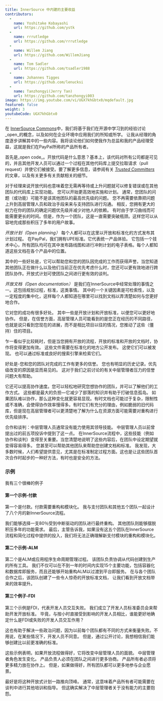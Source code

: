 ```yaml
---
title: InnerSource 中内建的主要收益
contributors:
  - 
    name: Yoshitake Kobayashi
    url: https://github.com/ystk
  - 
    name: rrrutledge
    url: https://github.com/rrrutledge
  - 
    name: Willem Jiang
    url: https://github.com/WillemJiang
  - 
    name: Tom Sadler
    url: https://github.com/tsadler1988
  - 
    name: Johannes Tigges
    url: https://github.com/lenucksi
  - 
    name: Tanzhongyi(Jerry Tan)
    url: https://github.com/tanzhongyi003
image: https://img.youtube.com/vi/UGX7khGbtx0/mqdefault.jpg
featured: false
weight: 3
youtubeCode: UGX7khGbtx0
---
```


<div class="paragraph">
<p>在 <a href="http://innersourcecommons.org/">InnerSource Commons</a>中，我们将基于我们在开源中学习到的经验讨论_open_的概念，以及如何在企业环境中应用我们的所知或所学。
让我从经理的角度逐步讲解其中的一些内容。我将谈论他们如何使我作为总监和我的产品经理受益，这就是我们在PayPal所称的产品所有者。</p>
</div>
<div class="paragraph">
<p>首先是_open code_。开放代码是什么意思？基本上，该代码对所有公司都是可见的，并且其他开发人员可以通过一个过程在其他代码库上提交拉取请求（pull request）并使它们被接受。要了解更多信息，请参阅有关 <a href="https://innersourcecommons.org/zh/learn/learning-path/trusted-committer"><em>Trusted Committers</em></a>的文章，以及有关更多有关贡献相关的细节。</p>
</div>
<div class="paragraph">
<p>对于经理来说开放代码也意味着您无需再等待或上升问题就可以修复错误或在其他团队的代码库上实现功能。
您可以开始更高效地实施和计划。
通常，您团队的问题（或功能）可能不是该其他团队的最高优先级的问题。
您不再需要依靠把问题上升到高层管理人员和政治手段来来与支持团队进行沟通。
相反，您拥有更大的权力在你的团队的确定问题优先级并减少对他人的依赖。
有时由于学习曲线而可能需要更长的时间。但是，作为一个团队，这是一直需要突破瓶颈。这样您可以从容地完成那些积压了多年的用户故事。</p>
</div>
<div class="paragraph">
<p><em>开放计划（Open planning）</em> 每个人都可以在这里以开放和标准化的方式发布其计划过程。
在PayPal，我们拥有UPE标准。它代表统一产品体验。
它包括一个技术中心，所有团队均可在其中发布路线图和进行冲刺计划的电子表格。每个人都知道这些文档在各个产品中的位置。</p>
</div>
<div class="paragraph">
<p>其中的一些好处是，它可以帮助您和您的团队因完成的工作而获得声誉。当您知道其他团队正在做什么以及他们当前正在优先考虑什么时，您还可以更有效地进行跨团队协作。开放式计划可使团队之间进行更有效的谈判。</p>
</div>
<div class="paragraph">
<p><em>开放文档（Open documentation）</em> 是我们在InnerSource中经常处理的事情之一。这包括规划过程，标准，这类事情。
其中的一个关键因素是可检索性，以及一定程度的集中化，这样每个人都知道在哪里可以找到文档以弄清楚如何与您更好地合作。</p>
</div>
<div class="paragraph">
<p>它对您的成功有很多好处。
其中一些是开放计划和开放标准，以便您可以更好地协作。
但是，在信誉方面，高层管理人员可能看到的是您正在经历的不同路径，也就是说只看到您现在的进展，而不是相比项目以往的情况，您推动了这些（僵持）住的项目。</p>
</div>
<div class="paragraph">
<p>乍一看似乎比较耗时，但是当您拥有开放的流程，开放的标准和开放的文档时，协作将变得更加有效。
这些文件需要在标准化的地方公开发布。
这使它们可以被发现。
也可以通过标准或良好的搜索引擎来检索它们。</p>
</div>
<div class="paragraph">
<p>好处是-您和您的团队对完成的工作有更多的信誉。
您也有明显的历史记录。优先级改变的原因是显而易见的。
这对于我们之前讨论的有关中层管理者压力的信誉问题大有帮助。</p>
</div>
<div class="paragraph">
<p>它还可以提高协作速度。您可以轻松地研究您想协作的团队，并可以了解他们的工作方式。
这些都是最大的负担&#8212;&#8203;它减少了部落的知识并有助于打破信息孤岛。
如果团队难以协作，那么这种变化就更容易显现。有时文档也可能过于复杂，限制性或不准确，会使得协作效率慢得多。有时它们有充分的理由，例如脆弱的旧代码库，但是现在高层管理者可以更清楚地了解为什么在资源方面可能需要对重构进行优先级排序。</p>
</div>
<div class="paragraph">
<p>合作和谈判：中层管理人员通常没有能力使用其领导技能。
中层管理人员以前曾提出过的前五项投诉中提到了这一点。
在InnerSource流程中，这些技能（例如协作和谈判）变得至关重要。当您清楚地说明了这些内容后，在团队中设定期望就变得容易得多。
您甚至可以帮助其他团队来帮助您创建文档和标准。
我发现，大多数时候，人们希望提供意见，尤其是在标准制定过程方面。这也是让这些团队首次合作时起步的一种好方法，有时也是安全的方法。</p>
</div>
<div class="sect2">
<h3 id="_示例">示例</h3>
<div class="paragraph">
<p>我有三个很棒的例子</p>
</div>
<div class="sect3">
<h4 id="_第一个示例_付款">第一个示例-付款</h4>
<div class="paragraph">
<p>第一个是付款。付款需要重构和模块化。
我与支付团队和其他五个团队一起设计了八个月的新InnerSource流程。</p>
</div>
<div class="paragraph">
<p>我们能够选择一支80％受到中断驱动的团队进行最终重构。
其他团队则能够摆脱积压多年的功能需求。
最后，主管告诉我，如果没有这五个团队在InnerSource流程和简化过程中提供的投入，我们将无法正确理解新支付模块的重构和模块化。</p>
</div>
</div>
<div class="sect3">
<h4 id="_第二个示例_alm">第二个示例-ALM</h4>
<div class="paragraph">
<p>第二个是ALM或应用程序生命周期管理过程。
该团队负责协调从代码创建到生产的所有工具。
我们不仅可以在不到一年的时间内实现15个主要功能，包括容器化和数据库即服务，而且还能够开始重构ALM以过渡到平台即服务。
在与各个团队合作之后，该团队创建了一些令人惊奇的开放标准文档， 让我们看到开放文档带来的效率提升。</p>
</div>
</div>
<div class="sect3">
<h4 id="_第三个例子_fdi">第三个例子-FDI</h4>
<div class="paragraph">
<p>第三个示例是FDI，代表开发人员交互失败。
我们成立了开发人员标准委员会来帮助开发开放标准。
毕竟，与按小时直接受到影响的开发人员相比，谁能更好地确定什么是FDI或失败的开发人员交互作用？</p>
</div>
<div class="paragraph">
<p>这也有助于解决一些政治问题，因为以前每个团队都有不同的方式来衡量失败。不用说，在某些情况下，开发人员不同意。
但是，通过公开讨论，我想相信我们能够创建比以前更准确的标准。</p>
</div>
<div class="paragraph">
<p>这些示例表明，如果开放流程做得好，它将改变中层管理人员的面貌。
中层管理者角色发生变化。
产品负责人必须在团队之间进行更多协商。
产品所有者必须将更多精力放在协作上。
但是，如果做得好，所有团队都可以更多地参与企业愿景。</p>
</div>
<div class="paragraph">
<p>最好是将这种开放式计划一路推向顶峰。
通常，这意味着产品所有者可能需要在谈判中进行其他培训和指导。
但这确实解决了中层管理者关于没有能力的主要抱怨。</p>
</div>
</div>
</div>
<!--- This file autogenerated from https://github.com/InnerSourceCommons/InnerSourceLearningPath/blob/main/scripts -->